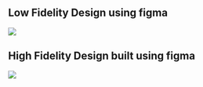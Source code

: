 ## Low Fidelity Design using figma

<img src="Tindog-Bootstrap-Site\Design-Process\Low-fidelity Design.png">

## High Fidelity Design built using figma

<img src="Tindog-Bootstrap-Site\Design-Process\High-Fidelity Design.png">